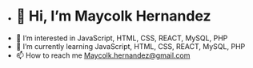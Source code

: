 - <h1>👋 Hi, I’m Maycolk Hernandez</h1>
- 👀 I’m interested in JavaScript, HTML, CSS, REACT, MySQL, PHP
- 🌱 I’m currently learning JavaScript, HTML, CSS, REACT, MySQL, PHP
- 📫 How to reach me Maycolk.hernandez@gmail.com

<!---
CigarritoRD/CigarritoRD is a ✨ special ✨ repository because its `README.md` (this file) appears on your GitHub profile.
You can click the Preview link to take a look at your changes.
--->
